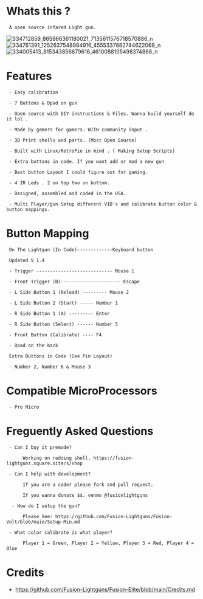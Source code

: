 # Whats this ? 

     A open source infared Light gun.  
     
![334712859_865966361180021_7135611576718570886_n](https://user-images.githubusercontent.com/118452807/222825027-e189a475-329a-48be-87d9-170d4bbaeda2.jpg)
![334761391_1252637548984916_4555337882744622068_n](https://user-images.githubusercontent.com/118452807/222825031-f97ffb74-bacc-406b-b584-3d7e1631b8fd.jpg)
![334005413_815343856679616_4610088105498374868_n](https://user-images.githubusercontent.com/118452807/222825034-20fda15f-027a-43f3-ae81-7949972e99c8.jpg)
     
     
# Features

     - Easy calibration 
     
     - 7 Buttons & Dpad on gun
          
     - Open source with DIY instructions & Files. Wanna build yourself do it lol .
     
     - Made by gamers for gamers. WITH community input .
      
     - 3D Print shells and parts. (Most Open Source)
     
     - Built with Linux/RetroPie in mind . ( Making Setup Scripts)
     
     - Extra buttons in code. If you want add or mod a new gun
     
     - Best button Layout I could figure out for gaming.
     
     - 4 IR Leds . 2 on top two on bottom.
     
     - Designed, assembled and coded in the USA. 
     
     - Multi Player/gun Setup different VID's and calibrate button color & button mappings.


# Button Mapping

     On The Lightgun (In Code)-------------Keyboard button 

     Updated V 1.4
     
     - Trigger ---------------------------- Mouse 1
     
     - Front Trigger (B)---------------------- Escape

     - L Side Button 1 (Reload) --------- Mouse 2 
     
     - L Side Button 2 (Start) ----- Number 1
     
     - R Side Button 1 (A) --------- Enter
          
     - R Side Button (Select) ------ Number 5
     
     - Front Button (Calibrate) ---- F4
    
     - Dpad on the back
     
     Extra Buttons in Code (See Pin Layout)
     
     - Number 2, Number 6 & Mouse 3

     
# Compatible MicroProcessors

     - Pro Micro

     
# Freguently Asked Questions

     - Can I buy it premade?
     
          Working on redoing shell. https://fusion-lightguns.square.site/s/shop
          
     - Can I help with development?
     
          If you are a coder please fork and pull request. 
          
          If you wanna donate $$. venmo @fusionlightguns
          
      - How do I setup the gun?
      
          Please See: https://github.com/Fusion-Lightguns/Fusion-Volt/blob/main/Setup-Min.md

     - What color calibrate is what player? 

          Player 1 = Green, Player 2 = Yellow, Player 3 = Red, Player 4 = Blue
# Credits 


- https://github.com/Fusion-Lightguns/Fusion-Elite/blob/main/Credits.md
